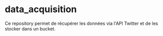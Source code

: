 # data_acquisition

Ce repository permet de récupérer les données via l'API Twitter et de les stocker dans un bucket.
